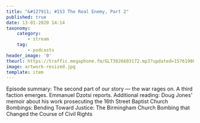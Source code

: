 ```yaml
---
title: "&#127911; #153 The Real Enemy, Part 2"
published: true
date: 13-01-2020 14:14
taxonomy:
    category:
        - stream
    tag:
        - podcasts
header_image: '0'
theurl: https://traffic.megaphone.fm/GLT3026603172.mp3?updated=1576198694
image: artwork-resized.jpg
template: item
--- 
```

Episode summary: The second part of our story — the war rages on. A third faction emerges. Emmanuel Dzotsi reports. Additional reading: Doug Jones’ memoir about his work prosecuting the 16th Street Baptist Church Bombings: Bending Toward Justice: The Birmingham Church Bombing that Changed the Course of Civil Rights
